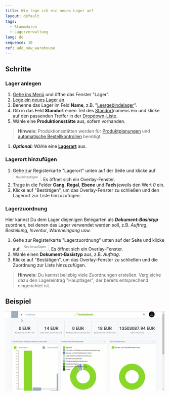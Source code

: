 ```yaml
---
title: Wie lege ich ein neues Lager an?
layout: default
tags:
  - Stammdaten
  - Lagerverwaltung
lang: de
sequence: 10
ref: add_new_warehouse
---
```


## Schritte

### Lager anlegen
1. [Gehe ins Menü](Menu) und öffne das Fenster "Lager".
1. [Lege ein neues Lager an](Neuer_Datensatz_Fenster_Webui).
1. Benenne das Lager im Feld **Name**, z.B. "[Leergebindelager](Leergebindelager_anlegen)".
1. Gib in das Feld **Standort** einen Teil des [Standort](Adresse_erfassen_Tab)namens ein und klicke auf den passenden Treffer in der <a href="Keyboard_Shortcuts_Liste#dropdown" title="Dynamisches Suchfeld (Autocomplete)">Dropdown-Liste</a>.
1. Wähle eine **Produktionsstätte** aus, sofern vorhanden.
 >**Hinweis:** Produktionsstätten werden für [Produktplanungen](Produktplandaten) und [automatische Bestellkontrollen](Automatische_Bestellkontrollen) benötigt.

1. ***Optional:*** Wähle eine [**Lagerart**](Lagerart_hinzufuegen) aus.

### <a name="lagerort">Lagerort hinzufügen</a>
1. Gehe zur Registerkarte "Lagerort" unten auf der Seite und klicke auf !["Neu hinzufügen"](assets/Neu_hinzufuegen_Button.png). Es öffnet sich ein Overlay-Fenster.
1. Trage in die Felder **Gang**, **Regal**, **Ebene** und **Fach** jeweils den Wert *0* ein.
1. Klicke auf "Bestätigen", um das Overlay-Fenster zu schließen und den Lagerort zur Liste hinzuzufügen.

### <a name="lagerzuordnung">Lagerzuordnung</a>
Hier kannst Du dem Lager diejenigen Belegarten als ***Dokument-Basistyp*** zuordnen, bei denen das Lager verwendet werden soll, z.B. *Auftrag*, *Bestellung*, *Inventur*, *Wareneingang* usw.

1. Gehe zur Registerkarte "Lagerzuordnung" unten auf der Seite und klicke auf !["Neu hinzufügen"](assets/Neu_hinzufuegen_Button.png). Es öffnet sich ein Overlay-Fenster.
1. Wähle einen **Dokument-Basistyp** aus, z.B. *Auftrag*.
1. Klicke auf "Bestätigen", um das Overlay-Fenster zu schließen und die Zuordnung zur Liste hinzuzufügen.
 >**Hinweis:** Du kannst beliebig viele Zuordnungen erstellen. Vergleiche dazu den Lagereintrag "Hauptlager", der bereits entsprechend eingerichtet ist.

## Beispiel
<kbd><img src="assets/Neues_Lager_anlegen.gif" alt="GIF: Neues Lager anlegen"></kbd>

